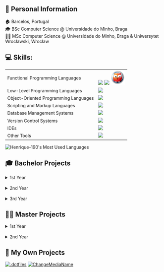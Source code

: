 ## 👋 Personal Information
🏠 Barcelos, Portugal  
🎓 BSc Computer Science @ Universidade do Minho, Braga  
👨‍🎓 MSc Computer Science @ Universidade do Minho, Braga & Uniwersytet Wrocławski, Wrocław


## 💻 Skills:
<table>
<tr>
  <td>
    Functional Programming Languages
  </td>
  <td>
    <img src="https://skillicons.dev/icons?i=haskell&perline=1"> <img src="https://skillicons.dev/icons?i=r&perline=1"> <img src="src/prolog.png" alt="Prolog" width=48>
  </td>
</tr>

<tr>
  <td>
    Low-Level Programming Languages
  </td>  
  <td>
    <img src="https://skillicons.dev/icons?i=c&perline=10">
  </td>
</tr>

<tr>
  <td>
    Object-Oriented Programming Languages
  </td>
  <td>
    <img src="https://skillicons.dev/icons?i=cpp,go,java&perline=10">
  </td>
</tr>

<tr>
  <td>
    Scripting and Markup Languages
  </td>
  <td>
    <img src="https://skillicons.dev/icons?i=html,javascript,markdown,latex,python,pug&perline=10">
  </td>
</tr>

<tr>
  <td>
    Database Management Systems
  </td>
  <td>
    <img src="https://skillicons.dev/icons?i=mysql,mongodb&perline=2">
  </td>
</tr>

<tr>
  <td>
    Version Control Systems
  </td>
  <td>
    <img src="https://skillicons.dev/icons?i=git&perline=1">
  </td>
</tr>

<tr>
  <td>
    IDEs
  </td>
  <td>
    <img src="https://skillicons.dev/icons?i=clion,idea,pycharm,vscode&perline=10">
  </td>
</tr>

<tr>
  <td>
    Other Tools
  </td>
  <td>
    <img src="https://skillicons.dev/icons?i=docker,bots,githubactions,maven,nodejs,postman,regex&perline=10">
  </td>
</table>

<img src="https://github-readme-stats.vercel.app/api/top-langs/?username=Henrique-190&hide=jupyter%20notebook,html,roff&layout=donut&theme=vue-dark" alt="Henrique-190's Most Used Languages"/>


## 🎓 Bachelor Projects
<details>
  <summary>1st Year</summary>
    <table>
      <thead>
        <tr>
          <th align="center" colspan="3">1st Semester</th>
        </tr>
      </thead>
      <tr>
        <td align="center" valign="center">Laboratórios de<br>Informática I
      </td>
        <td align="center" valign="center">Informatics<br>Labs I
      </td>
        <td align="center" valign="center"><a href="https://github.com/Henrique-190/University/tree/main/Bachelor/1stGrade/1stSemester/LI1">Excitebike</a>
      </td>
      </tr>
    </table>
    <br><br>
    <table>
      <thead>
        <tr>
          <th align="center" colspan="3">2nd Semester</th>
        </tr>
      </thead>
      <tr>
        <td align="center" valign="center">Laboratórios de<br>Informática II
      </td>
        <td align="center" valign="center">Informatics<br>Labs II
      </td>
        <td align="center" valign="center"><a href="https://github.com/Henrique-190/University/tree/main/Bachelor/1stGrade/2ndSemester/LI2/LI2PL7G4">Rastros</a>
      </td>
      </tr>
    </table>
  </details>
</details>


<br>
<details>
  <summary>2nd Year</summary>
    <table>
      <thead>
        <tr>
          <th align="center" colspan="3">1st Semester</th>
        </tr>
      </thead>
      <tr>
        <td align="center" valign="center">Comunicação<br>de Dados
      </td>
        <td align="center" valign="center">Data<br>Communication
      </td>
        <td align="center" valign="center"><a href="https://github.com/Henrique-190/University/tree/main/Bachelor/2ndGrade/1stSemester/Comunica%C3%A7%C3%A3o%20de%20Dados">Sistema de Conversão de Dados<br>Data Conversion System</a>
      </td>
      </tr>
    </table>
    <br><br>
    <table>
      <thead>
        <tr>
          <th align="center" colspan="3">2nd Semester</th>
        </tr>
      </thead>
      <tr>
        <td align="center" valign="center">Laboratórios de<br>Informática III
      </td>
        <td align="center" valign="center">Informatics<br>Labs III
      </td>
        <td align="center" valign="center"><a href="https://github.com/Henrique-190/University/tree/main/Bachelor/2ndGrade/2ndSemester/LI3">Sistema de Gestão de Recomendações<br>Recommendation Management System</a>
      </td>
      </tr>
      <tr>
        <td align="center" valign="center">Programação Orientada<br>aos Objetos
      </td>
        <td align="center" valign="center">Object-Oriented<br>Programming
      </td>
        <td align="center" valign="center"><a href="https://github.com/Henrique-190/University/tree/main/Bachelor/2ndGrade/2ndSemester/POO">Football Manager</a>
      </td>
      </tr>
    </table>
  </details>
</details>

<br>
<details>
  <summary>3rd Year</summary>
    <table>
      <thead>
        <tr>
          <th align="center" colspan="3">1st Semester</th>
        </tr>
      </thead>
      <tr>
        <td align="center" valign="center">Cálculo de Programas
      </td>
        <td align="center" valign="center">Program<br>Calculation
      </td>
        <td align="center" valign="center"><a href="https://github.com/Henrique-190/University/tree/main/Bachelor/3rdGrade/1stSemester/CP">Projeto<br>Project</a>
      </td>
      </tr>
      <tr>
        <td align="center" valign="center">Comunicações<br>por Computador
      </td>
        <td align="center" valign="center">Computer<br>Communications
      </td>
        <td align="center" valign="center"><a href="https://github.com/Henrique-190/University/tree/main/Bachelor/3rdGrade/1stSemester/CC">Sistema DNS<br>DNS System</a>
      </td>
      </tr>
      <tr>
        <td align="center" valign="center">Desenvolvimento de Sistemas<br>de Software
      </td>
        <td align="center" valign="center">System<br>Software Development
      </td>
        <td align="center" valign="center"><a href="https://github.com/Henrique-190/University/tree/main/Bachelor/3rdGrade/1stSemester/DSS">Sistema de Gestão para Centros de Reparação<br>Repair Center Management System</a>
      </td>
      </tr>
      <tr>
        <td align="center" valign="center">Inteligência<br>Artificial
      </td>
        <td align="center" valign="center">Artificial<br>Intelligence
      </td>
        <td align="center" valign="center"><a href="https://github.com/Henrique-190/University/tree/main/Bachelor/3rdGrade/1stSemester/IA">Green Distribution</a>
      </td>
      </tr>
      <tr>
        <td align="center" valign="center">Laboratórios de<br>Informática IV
      </td>
        <td align="center" valign="center">Informatics<br>Labs IV
      </td>
        <td align="center" valign="center"><a href="https://github.com/Henrique-190/University/tree/main/Bachelor/3rdGrade/1stSemester/LI4/">Mangiare</a>
      </td>
      </tr>
      <tr>
        <td align="center" valign="center">Sistemas<br>Distribuídos
      </td>
        <td align="center" valign="center">Distributed<br>Systems
      </td>
        <td align="center" valign="center"><a href="https://github.com/Henrique-190/University/tree/main/Bachelor/3rdGrade/1stSemester/SD">Plataforma de reserva de voos<br>Flight Reservation Platform</a>
      </td>
      </tr>
    </table>
    <br><br>
    <table>
      <thead>
        <tr>
          <th align="center" colspan="3">2nd Semester</th>
        </tr>
      </thead>
      <tr>
        <td align="center" valign="center">Aprendizagem e<br>Decisão Inteligentes
      </td>
        <td align="center" valign="center">Intelligent<br>Learning and Decision
      </td>
        <td align="center" valign="center"><a href="https://github.com/Henrique-190/University/tree/main/Bachelor/3rdGrade/2ndSemester/ADI">Conceção de modelos de aprendizagem<br>Learning models design</a>
      </td>
      </tr>
      <tr>
        <td align="center" valign="center">Computação<br>Gráfica
      </td>
        <td align="center" valign="center">Computer<br>Graphics
      </td>
        <td align="center" valign="center"><a href="https://github.com/Henrique-190/University/tree/main/Bachelor/3rdGrade/2ndSemester/CG">Sistema solar<br>Solar System</a>
      </td>
      </tr>
      <tr>
        <td align="center" rowspan="2" valign="center">Processamento<br>de Linguagens
      </td>
        <td align="center" rowspan="2" valign="center">Language<br>Processing
      </td>
          <td align="center" valign="center"><a href="https://github.com/Henrique-190/University/tree/main/Bachelor/3rdGrade/2ndSemester/PL/1_Conversor">Conversor CSV para JSON<br>CSV to JSON Converter</a>
        </td>
        </tr>
          <td align="center" valign="center"><a href="https://github.com/Henrique-190/University/tree/main/Bachelor/3rdGrade/2ndSemester/PL/2_ParserGenerator">Gerador de Parser<br>Parser Generator</a>
        </td>
      </tr>
    </table>
  </details>
</details>


## 👨‍🎓 Master Projects
<details>
  <summary>1st Year</summary>
    <table>
      <thead>
        <tr>
          <th align="center" colspan="3">1st Semester</th>
        </tr>
      </thead>
      <tr>
        <td align="center" valign="center">Aplicações e Serviços de<br>Computação em Nuvem
      </td>
        <td align="center" valign="center">Cloud Computing<br>Applications and Services
      </td>
        <td align="center" valign="center"><a href="https://github.com/Henrique-190/University/tree/main/Master/1stGrade/1stSemester/ASCN">Automatização da aplicação Ghost<br>Ghost application automation</a>
      </td>
      </tr>
      <tr>
        <td align="center" valign="center">Dados e Aprendizagem<br>Automática
      </td>
        <td align="center" valign="center">Data and<br>Machine Learning
      </td>
        <td align="center" valign="center"><a href="https://github.com/Henrique-190/University/tree/main/Master/1stGrade/1stSemester/DAA">Conceção e otimização de modelos de Machine Learning<br>Conception and optimization of Machine Learning models</a>
      </td>
      </tr>
      <tr>
        <td align="center" valign="center">Computação<br>Paralela
      </td>
        <td align="center" valign="center">Parallel<br>Computing
      </td>
        <td align="center" valign="center"><a href="https://github.com/Henrique-190/University/tree/main/Master/1stGrade/1stSemester/CP">Algoritmo K-Means<br>K-Means Algorithm</a>
      </td>
      </tr>
      <tr>
        <td align="center" valign="center">Engenharia de<br>Serviços em Rede
      </td>
        <td align="center" valign="center">Network Services<br>Engineering
      </td>
        <td align="center" valign="center"><a href="https://github.com/Henrique-190/University/blob/main/Master/1stGrade/1stSemester/ESR">Servidor em tempo real<br>Real-time server</a>
      </td>
      </tr>
    </table>
    <br><br>
    <table>
      <thead>
        <tr>
          <th align="center" colspan="3">2nd Semester - Engenharia de Linguagens / Language Engineering</th>
        </tr>
      </thead>
      <tr>
        <td align="center" valign="center">Engenharia<br>Gramatical
      </td>
        <td align="center" valign="center">Grammatical<br>Engineering
      </td>
        <td align="center" valign="center"><a href="https://github.com/Henrique-190/University/blob/main/Master/1stGrade/2ndSemester/EL/EG">Ferramenta de<br>Análise de Código<br>Code Analysis Tool</a>
      </td>
      </tr>
      <tr>
        <td align="center" valign="center">Representação e Processamento<br>de Conhecimento na Web
      </td>
        <td align="center" valign="center">Knowledge Representation<br>and Processing on the Web
      </td>
        <td align="center" valign="center"><a href="https://github.com/Henrique-190/University/blob/main/Master/1stGrade/2ndSemester/EL/RPCW">Base de Dados de Acórdãos<br>Case Law Database</a>
      </td>
      </tr>
      <tr>
        <td align="center" valign="center">Scripting e Processamento<br>de Linguagem Natural
      </td>
        <td align="center" valign="center">Scripting and Natural<br>Language Processing
      </td>
        <td align="center" valign="center"><a href="https://github.com/Henrique-190/University/blob/main/Master/1stGrade/2ndSemester/EL/SPLN">Guia de Programação da Rádio<br>Radio Program Guide</a>
      </td>
      </tr>
    </table>
  </details>
</details>

<br>
<details>
  <summary>2nd Year</summary>
    <table>
      <thead>
        <tr>
          <th align="center" colspan="3">1st Semester</th>
        </tr>
      </thead>
      <tr>
        <td align="center" rowspan="2" valign="center">Aprendizagem<br>Automática
      </td>
        <td align="center" rowspan="2" valign="center">Machine<br>Learning
      </td>
          <td align="center" valign="center"><a href="https://github.com/Henrique-190/University/blob/main/Master/2ndGrade/1stSemester/ML/Project">Previsão da classificação da Premier League inglesa 22/23<br>English Premier League 22/23 Prediction Standings</a>
        </td>
        </tr>
          <td align="center" valign="center"><a href="https://github.com/Henrique-190/University/blob/main/Master/2ndGrade/1stSemester/ML/Assignments">Trabalhos Práticos<br>Practical Assignments</a>
        </td>
      </tr>
      <tr>
        <td align="center" valign="center">Engenharia de<br>Software
      </td>
        <td align="center" valign="center">Software<br>Engineering
      </td>
        <td align="center" valign="center"><a href="https://github.com/Henrique-190/University/tree/main/Master/2ndGrade/1stSemester/SE">Sistema de Gestão de Encomendas<br>Order Management System</a>
      </td>
      </tr>
    </table>
  </details>
</details>


## 🧍 My Own Projects
[![.dotfiles](https://github-readme-stats.vercel.app/api/pin/?username=Henrique-190&repo=.dotfiles&show_icons=true&hide_border=true&theme=react&include_all_commits=true&count_private=true)](https://github.com/Henrique-190/.dotfiles)
[![ChangeMediaName](https://github-readme-stats.vercel.app/api/pin/?username=Henrique-190&repo=CMN&show_icons=true&hide_border=true&theme=react&include_all_commits=true&count_private=true)](https://github.com/Henrique-190/CMN)
